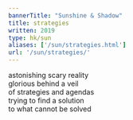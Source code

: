 ```yaml
---
bannerTitle: "Sunshine & Shadow" 
title: strategies
written: 2019
type: hk/sun
aliases: ['/sun/strategies.html']
url: '/sun/strategies/'
---
```


astonishing scary reality  
glorious behind a veil  
of strategies and agendas  
trying to find a solution  
to what cannot be solved

